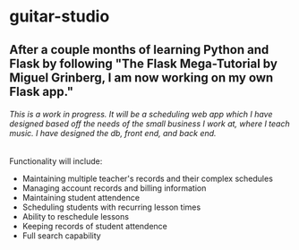 # guitar-studio

## After a couple months of learning Python and Flask by following "The Flask Mega-Tutorial by Miguel Grinberg, I am now working on my own Flask app."

###### This is a work in progress. It will be a scheduling web app which I have designed based off the needs of the small business I work at, where I teach music. I have designed the db, front end, and back end.

Functionality will include:
- Maintaining multiple teacher's records and their complex schedules
- Managing account records and billing information
- Maintaining student attendence
- Scheduling students with recurring lesson times
- Ability to reschedule lessons
- Keeping records of student attendence
- Full search capability